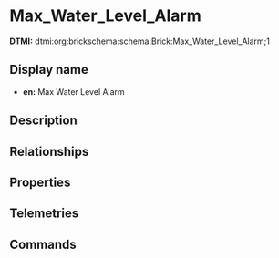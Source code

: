 # Max_Water_Level_Alarm
**DTMI:** dtmi:org:brickschema:schema:Brick:Max_Water_Level_Alarm;1
## Display name
- **en:** Max Water Level Alarm
## Description
## Relationships
## Properties
## Telemetries
## Commands
